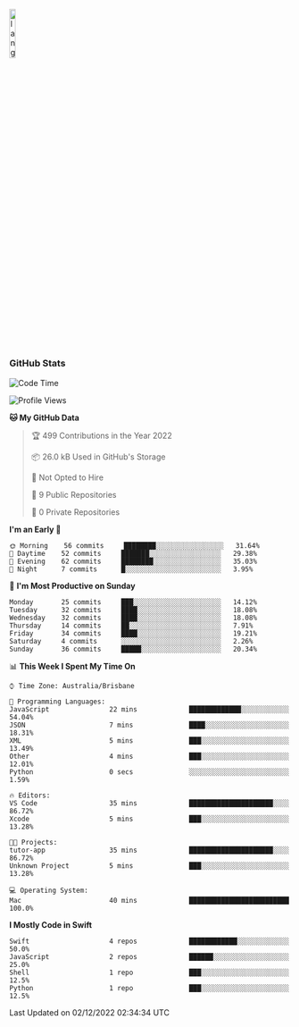 <p align="left"><img width=15%" src="https://github.com/alansmathew/alansmathew/raw/master/lang.gif" alt="lang image here" /></p>

# <h3 align="left">GitHub Stats</h3>

<!--START_SECTION:waka-->
![Code Time](http://img.shields.io/badge/Code%20Time-104%20hrs%2010%20mins-blue)

![Profile Views](http://img.shields.io/badge/Profile%20Views-0-blue)

**🐱 My GitHub Data** 

> 🏆 499 Contributions in the Year 2022
 > 
> 📦 26.0 kB Used in GitHub's Storage 
 > 
> 🚫 Not Opted to Hire
 > 
> 📜 9 Public Repositories 
 > 
> 🔑 0 Private Repositories  
 > 
**I'm an Early 🐤** 

```text
🌞 Morning    56 commits     ████████░░░░░░░░░░░░░░░░░   31.64% 
🌆 Daytime    52 commits     ███████░░░░░░░░░░░░░░░░░░   29.38% 
🌃 Evening    62 commits     ████████░░░░░░░░░░░░░░░░░   35.03% 
🌙 Night      7 commits      █░░░░░░░░░░░░░░░░░░░░░░░░   3.95%

```
📅 **I'm Most Productive on Sunday** 

```text
Monday       25 commits     ███░░░░░░░░░░░░░░░░░░░░░░   14.12% 
Tuesday      32 commits     ████░░░░░░░░░░░░░░░░░░░░░   18.08% 
Wednesday    32 commits     ████░░░░░░░░░░░░░░░░░░░░░   18.08% 
Thursday     14 commits     ██░░░░░░░░░░░░░░░░░░░░░░░   7.91% 
Friday       34 commits     ████░░░░░░░░░░░░░░░░░░░░░   19.21% 
Saturday     4 commits      ░░░░░░░░░░░░░░░░░░░░░░░░░   2.26% 
Sunday       36 commits     █████░░░░░░░░░░░░░░░░░░░░   20.34%

```


📊 **This Week I Spent My Time On** 

```text
⌚︎ Time Zone: Australia/Brisbane

💬 Programming Languages: 
JavaScript               22 mins             █████████████░░░░░░░░░░░░   54.04% 
JSON                     7 mins              ████░░░░░░░░░░░░░░░░░░░░░   18.31% 
XML                      5 mins              ███░░░░░░░░░░░░░░░░░░░░░░   13.49% 
Other                    4 mins              ███░░░░░░░░░░░░░░░░░░░░░░   12.01% 
Python                   0 secs              ░░░░░░░░░░░░░░░░░░░░░░░░░   1.59%

🔥 Editors: 
VS Code                  35 mins             █████████████████████░░░░   86.72% 
Xcode                    5 mins              ███░░░░░░░░░░░░░░░░░░░░░░   13.28%

🐱‍💻 Projects: 
tutor-app                35 mins             █████████████████████░░░░   86.72% 
Unknown Project          5 mins              ███░░░░░░░░░░░░░░░░░░░░░░   13.28%

💻 Operating System: 
Mac                      40 mins             █████████████████████████   100.0%

```

**I Mostly Code in Swift** 

```text
Swift                    4 repos             ████████████░░░░░░░░░░░░░   50.0% 
JavaScript               2 repos             ██████░░░░░░░░░░░░░░░░░░░   25.0% 
Shell                    1 repo              ███░░░░░░░░░░░░░░░░░░░░░░   12.5% 
Python                   1 repo              ███░░░░░░░░░░░░░░░░░░░░░░   12.5%

```



 Last Updated on 02/12/2022 02:34:34 UTC
<!--END_SECTION:waka-->
